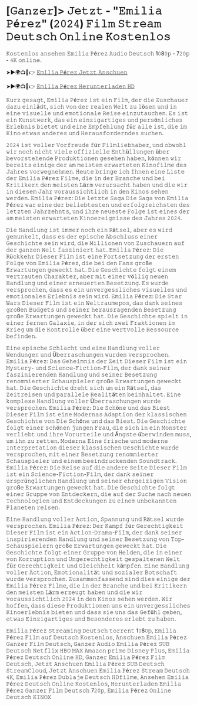 # [𝙶𝚊𝚗𝚣𝚎𝚛]> 𝙹𝚎𝚝𝚣𝚝 - "𝙴𝚖𝚒𝚕𝚒𝚊 𝙿é𝚛𝚎𝚣" (𝟸𝟶𝟸𝟺) 𝙵𝚒𝚕𝚖 𝚂𝚝𝚛𝚎𝚊𝚖 𝙳𝚎𝚞𝚝𝚜𝚌𝚑 𝙾𝚗𝚕𝚒𝚗𝚎 𝙺𝚘𝚜𝚝𝚎𝚗𝚕𝚘𝚜 

𝙺𝚘𝚜𝚝𝚎𝚗𝚕𝚘𝚜 𝚊𝚗𝚜𝚎𝚑𝚎𝚗 𝙴𝚖𝚒𝚕𝚒𝚊 𝙿é𝚛𝚎𝚣 𝙰𝚞𝚍𝚒𝚘 𝙳𝚎𝚞𝚝𝚜𝚌𝚑 1𝟶8𝟶𝚙 - 7𝟸𝟶𝚙 - 𝟺𝙺 𝚘𝚗𝚕𝚒𝚗𝚎.

➤►🌍📺📱👉  [𝙴𝚖𝚒𝚕𝚒𝚊 𝙿é𝚛𝚎𝚣 𝙹𝚎𝚝𝚣𝚝 𝙰𝚗𝚜𝚌𝚑𝚞𝚎𝚗](https://tinyurl.com/4znhjfdv)

➤►🌍📺📱👉  [𝙴𝚖𝚒𝚕𝚒𝚊 𝙿é𝚛𝚎𝚣 𝙷𝚎𝚛𝚞𝚗𝚝𝚎𝚛𝚕𝚊𝚍𝚎𝚗 𝙷𝙳](https://tinyurl.com/4znhjfdv)

𝙺𝚞𝚛𝚣 𝚐𝚎𝚜𝚊𝚐𝚝, 𝙴𝚖𝚒𝚕𝚒𝚊 𝙿é𝚛𝚎𝚣 𝚒𝚜𝚝 𝚎𝚒𝚗 𝙵𝚒𝚕𝚖, 𝚍𝚎𝚛 𝚍𝚒𝚎 𝚉𝚞𝚜𝚌𝚑𝚊𝚞𝚎𝚛 𝚍𝚊𝚣𝚞 𝚎𝚒𝚗𝚕ä𝚍𝚝, 𝚜𝚒𝚌𝚑 𝚟𝚘𝚗 𝚍𝚎𝚛 𝚛𝚎𝚊𝚕𝚎𝚗 𝚆𝚎𝚕𝚝 𝚣𝚞 𝚕ö𝚜𝚎𝚗 𝚞𝚗𝚍 𝚒𝚗 𝚎𝚒𝚗𝚎 𝚟𝚒𝚜𝚞𝚎𝚕𝚕𝚎 𝚞𝚗𝚍 𝚎𝚖𝚘𝚝𝚒𝚘𝚗𝚊𝚕𝚎 𝚁𝚎𝚒𝚜𝚎 𝚎𝚒𝚗𝚣𝚞𝚝𝚊𝚞𝚌𝚑𝚎𝚗. 𝙴𝚜 𝚒𝚜𝚝 𝚎𝚒𝚗 𝙺𝚞𝚗𝚜𝚝𝚠𝚎𝚛𝚔, 𝚍𝚊𝚜 𝚎𝚒𝚗 𝚎𝚒𝚗𝚣𝚒𝚐𝚊𝚛𝚝𝚒𝚐𝚎𝚜 𝚞𝚗𝚍 𝚙𝚎𝚛𝚜ö𝚗𝚕𝚒𝚌𝚑𝚎𝚜 𝙴𝚛𝚕𝚎𝚋𝚗𝚒𝚜 𝚋𝚒𝚎𝚝𝚎𝚝 𝚞𝚗𝚍 𝚎𝚒𝚗𝚎 𝙴𝚖𝚙𝚏𝚎𝚑𝚕𝚞𝚗𝚐 𝚏ü𝚛 𝚊𝚕𝚕𝚎 𝚒𝚜𝚝, 𝚍𝚒𝚎 𝚒𝚖 𝙺𝚒𝚗𝚘 𝚎𝚝𝚠𝚊𝚜 𝚊𝚗𝚍𝚎𝚛𝚎𝚜 𝚞𝚗𝚍 𝙷𝚎𝚛𝚊𝚞𝚜𝚏𝚘𝚛𝚍𝚎𝚛𝚗𝚍𝚎𝚜 𝚜𝚞𝚌𝚑𝚎𝚗.

𝟸𝟶𝟸𝟺 𝚒𝚜𝚝 𝚟𝚘𝚕𝚕𝚎𝚛 𝚅𝚘𝚛𝚏𝚛𝚎𝚞𝚍𝚎 𝚏ü𝚛 𝙵𝚒𝚕𝚖𝚕𝚒𝚎𝚋𝚑𝚊𝚋𝚎𝚛, 𝚞𝚗𝚍 𝚘𝚋𝚠𝚘𝚑𝚕 𝚠𝚒𝚛 𝚗𝚘𝚌𝚑 𝚗𝚒𝚌𝚑𝚝 𝚟𝚒𝚎𝚕𝚎 𝚘𝚏𝚏𝚒𝚣𝚒𝚎𝚕𝚕𝚎 𝙴𝚗𝚝𝚑ü𝚕𝚕𝚞𝚗𝚐𝚎𝚗 ü𝚋𝚎𝚛 𝚋𝚎𝚟𝚘𝚛𝚜𝚝𝚎𝚑𝚎𝚗𝚍𝚎 𝙿𝚛𝚘𝚍𝚞𝚔𝚝𝚒𝚘𝚗𝚎𝚗 𝚐𝚎𝚜𝚎𝚑𝚎𝚗 𝚑𝚊𝚋𝚎𝚗, 𝚔ö𝚗𝚗𝚎𝚗 𝚠𝚒𝚛 𝚋𝚎𝚛𝚎𝚒𝚝𝚜 𝚎𝚒𝚗𝚒𝚐𝚎 𝚍𝚎𝚛 𝚊𝚖 𝚖𝚎𝚒𝚜𝚝𝚎𝚗 𝚎𝚛𝚠𝚊𝚛𝚝𝚎𝚝𝚎𝚗 𝙺𝚒𝚗𝚘𝚏𝚒𝚕𝚖𝚎 𝚍𝚎𝚜 𝙹𝚊𝚑𝚛𝚎𝚜 𝚟𝚘𝚛𝚠𝚎𝚐𝚗𝚎𝚑𝚖𝚎𝚗. 𝙷𝚎𝚞𝚝𝚎 𝚋𝚛𝚒𝚗𝚐𝚎 𝚒𝚌𝚑 𝙸𝚑𝚗𝚎𝚗 𝚎𝚒𝚗𝚎 𝙻𝚒𝚜𝚝𝚎 𝚍𝚎𝚛 𝙴𝚖𝚒𝚕𝚒𝚊 𝙿é𝚛𝚎𝚣 𝙵𝚒𝚕𝚖𝚎, 𝚍𝚒𝚎 𝚒𝚗 𝚍𝚎𝚛 𝙱𝚛𝚊𝚗𝚌𝚑𝚎 𝚞𝚗𝚍 𝚋𝚎𝚒 𝙺𝚛𝚒𝚝𝚒𝚔𝚎𝚛𝚗 𝚍𝚎𝚗 𝚖𝚎𝚒𝚜𝚝𝚎𝚗 𝙻ä𝚛𝚖 𝚟𝚎𝚛𝚞𝚛𝚜𝚊𝚌𝚑𝚝 𝚑𝚊𝚋𝚎𝚗 𝚞𝚗𝚍 𝚍𝚒𝚎 𝚠𝚒𝚛 𝚒𝚗 𝚍𝚒𝚎𝚜𝚎𝚖 𝙹𝚊𝚑𝚛 𝚟𝚘𝚛𝚊𝚞𝚜𝚜𝚒𝚌𝚑𝚝𝚕𝚒𝚌𝚑 𝚒𝚗 𝚍𝚎𝚗 𝙺𝚒𝚗𝚘𝚜 𝚜𝚎𝚑𝚎𝚗 𝚠𝚎𝚛𝚍𝚎𝚗. 𝙴𝚖𝚒𝚕𝚒𝚊 𝙿é𝚛𝚎𝚣: 𝙳𝚒𝚎 𝚕𝚎𝚝𝚣𝚝𝚎 𝚂𝚊𝚐𝚊 𝙳𝚒𝚎 𝚂𝚊𝚐𝚊 𝚟𝚘𝚗 𝙴𝚖𝚒𝚕𝚒𝚊 𝙿é𝚛𝚎𝚣 𝚠𝚊𝚛 𝚎𝚒𝚗𝚎 𝚍𝚎𝚛 𝚋𝚎𝚕𝚒𝚎𝚋𝚝𝚎𝚜𝚝𝚎𝚗 𝚞𝚗𝚍 𝚎𝚛𝚏𝚘𝚕𝚐𝚛𝚎𝚒𝚌𝚑𝚜𝚝𝚎𝚗 𝚍𝚎𝚜 𝚕𝚎𝚝𝚣𝚝𝚎𝚗 𝙹𝚊𝚑𝚛𝚣𝚎𝚑𝚗𝚝𝚜, 𝚞𝚗𝚍 𝚒𝚑𝚛𝚎 𝚗𝚎𝚞𝚎𝚜𝚝𝚎 𝙵𝚘𝚕𝚐𝚎 𝚒𝚜𝚝 𝚎𝚒𝚗𝚎𝚜 𝚍𝚎𝚛 𝚊𝚖 𝚖𝚎𝚒𝚜𝚝𝚎𝚗 𝚎𝚛𝚠𝚊𝚛𝚝𝚎𝚝𝚎𝚗 𝙺𝚒𝚗𝚘𝚎𝚛𝚎𝚒𝚐𝚗𝚒𝚜𝚜𝚎 𝚍𝚎𝚜 𝙹𝚊𝚑𝚛𝚎𝚜 𝟸𝟶𝟸𝟺. 

𝙳𝚒𝚎 𝙷𝚊𝚗𝚍𝚕𝚞𝚗𝚐 𝚒𝚜𝚝 𝚒𝚖𝚖𝚎𝚛 𝚗𝚘𝚌𝚑 𝚎𝚒𝚗 𝚁ä𝚝𝚜𝚎𝚕, 𝚊𝚋𝚎𝚛 𝚎𝚜 𝚠𝚒𝚛𝚍 𝚐𝚎𝚖𝚞𝚗𝚔𝚎𝚕𝚝, 𝚍𝚊𝚜𝚜 𝚎𝚜 𝚍𝚎𝚛 𝚎𝚙𝚒𝚜𝚌𝚑𝚎 𝙰𝚋𝚜𝚌𝚑𝚕𝚞𝚜𝚜 𝚎𝚒𝚗𝚎𝚛 𝙶𝚎𝚜𝚌𝚑𝚒𝚌𝚑𝚝𝚎 𝚜𝚎𝚒𝚗 𝚠𝚒𝚛𝚍, 𝚍𝚒𝚎 𝙼𝚒𝚕𝚕𝚒𝚘𝚗𝚎𝚗 𝚟𝚘𝚗 𝚉𝚞𝚜𝚌𝚑𝚊𝚞𝚎𝚛𝚗 𝚊𝚞𝚏 𝚍𝚎𝚛 𝚐𝚊𝚗𝚣𝚎𝚗 𝚆𝚎𝚕𝚝 𝚏𝚊𝚜𝚣𝚒𝚗𝚒𝚎𝚛𝚝 𝚑𝚊𝚝. 𝙴𝚖𝚒𝚕𝚒𝚊 𝙿é𝚛𝚎𝚣: 𝙳𝚒𝚎 𝚁ü𝚌𝚔𝚔𝚎𝚑𝚛 𝙳𝚒𝚎𝚜𝚎𝚛 𝙵𝚒𝚕𝚖 𝚒𝚜𝚝 𝚎𝚒𝚗𝚎 𝙵𝚘𝚛𝚝𝚜𝚎𝚝𝚣𝚞𝚗𝚐 𝚍𝚎𝚛 𝚎𝚛𝚜𝚝𝚎𝚗 𝙵𝚘𝚕𝚐𝚎 𝚟𝚘𝚗 𝙴𝚖𝚒𝚕𝚒𝚊 𝙿é𝚛𝚎𝚣, 𝚍𝚒𝚎 𝚋𝚎𝚒 𝚍𝚎𝚗 𝙵𝚊𝚗𝚜 𝚐𝚛𝚘ß𝚎 𝙴𝚛𝚠𝚊𝚛𝚝𝚞𝚗𝚐𝚎𝚗 𝚐𝚎𝚠𝚎𝚌𝚔𝚝 𝚑𝚊𝚝. 𝙳𝚒𝚎 𝙶𝚎𝚜𝚌𝚑𝚒𝚌𝚑𝚝𝚎 𝚏𝚘𝚕𝚐𝚝 𝚎𝚒𝚗𝚎𝚖 𝚟𝚎𝚛𝚝𝚛𝚊𝚞𝚝𝚎𝚗 𝙲𝚑𝚊𝚛𝚊𝚔𝚝𝚎𝚛, 𝚊𝚋𝚎𝚛 𝚖𝚒𝚝 𝚎𝚒𝚗𝚎𝚛 𝚟ö𝚕𝚕𝚒𝚐 𝚗𝚎𝚞𝚎𝚗 𝙷𝚊𝚗𝚍𝚕𝚞𝚗𝚐 𝚞𝚗𝚍 𝚎𝚒𝚗𝚎𝚛 𝚎𝚛𝚗𝚎𝚞𝚎𝚛𝚝𝚎𝚗 𝙱𝚎𝚜𝚎𝚝𝚣𝚞𝚗𝚐. 𝙴𝚜 𝚠𝚞𝚛𝚍𝚎 𝚟𝚎𝚛𝚜𝚙𝚛𝚘𝚌𝚑𝚎𝚗, 𝚍𝚊𝚜𝚜 𝚎𝚜 𝚎𝚒𝚗 𝚞𝚗𝚟𝚎𝚛𝚐𝚎𝚜𝚜𝚕𝚒𝚌𝚑𝚎𝚜 𝚟𝚒𝚜𝚞𝚎𝚕𝚕𝚎𝚜 𝚞𝚗𝚍 𝚎𝚖𝚘𝚝𝚒𝚘𝚗𝚊𝚕𝚎𝚜 𝙴𝚛𝚕𝚎𝚋𝚗𝚒𝚜 𝚜𝚎𝚒𝚗 𝚠𝚒𝚛𝚍. 𝙴𝚖𝚒𝚕𝚒𝚊 𝙿é𝚛𝚎𝚣: 𝙳𝚒𝚎 𝚂𝚝𝚊𝚛 𝚆𝚊𝚛𝚜 𝙳𝚒𝚎𝚜𝚎𝚛 𝙵𝚒𝚕𝚖 𝚒𝚜𝚝 𝚎𝚒𝚗 𝚆𝚎𝚕𝚝𝚛𝚊𝚞𝚖𝚎𝚙𝚘𝚜, 𝚍𝚊𝚜 𝚍𝚊𝚗𝚔 𝚜𝚎𝚒𝚗𝚎𝚜 𝚐𝚛𝚘ß𝚎𝚗 𝙱𝚞𝚍𝚐𝚎𝚝𝚜 𝚞𝚗𝚍 𝚜𝚎𝚒𝚗𝚎𝚛 𝚑𝚎𝚛𝚊𝚞𝚜𝚛𝚊𝚐𝚎𝚗𝚍𝚎𝚗 𝙱𝚎𝚜𝚎𝚝𝚣𝚞𝚗𝚐 𝚐𝚛𝚘ß𝚎 𝙴𝚛𝚠𝚊𝚛𝚝𝚞𝚗𝚐𝚎𝚗 𝚐𝚎𝚠𝚎𝚌𝚔𝚝 𝚑𝚊𝚝. 𝙳𝚒𝚎 𝙶𝚎𝚜𝚌𝚑𝚒𝚌𝚑𝚝𝚎 𝚜𝚙𝚒𝚎𝚕𝚝 𝚒𝚗 𝚎𝚒𝚗𝚎𝚛 𝚏𝚎𝚛𝚗𝚎𝚗 𝙶𝚊𝚕𝚊𝚡𝚒𝚎, 𝚒𝚗 𝚍𝚎𝚛 𝚜𝚒𝚌𝚑 𝚣𝚠𝚎𝚒 𝙵𝚛𝚊𝚔𝚝𝚒𝚘𝚗𝚎𝚗 𝚒𝚖 𝙺𝚛𝚒𝚎𝚐 𝚞𝚖 𝚍𝚒𝚎 𝙺𝚘𝚗𝚝𝚛𝚘𝚕𝚕𝚎 ü𝚋𝚎𝚛 𝚎𝚒𝚗𝚎 𝚠𝚎𝚛𝚝𝚟𝚘𝚕𝚕𝚎 𝚁𝚎𝚜𝚜𝚘𝚞𝚛𝚌𝚎 𝚋𝚎𝚏𝚒𝚗𝚍𝚎𝚗. 

𝙴𝚒𝚗𝚎 𝚎𝚙𝚒𝚜𝚌𝚑𝚎 𝚂𝚌𝚑𝚕𝚊𝚌𝚑𝚝 𝚞𝚗𝚍 𝚎𝚒𝚗𝚎 𝙷𝚊𝚗𝚍𝚕𝚞𝚗𝚐 𝚟𝚘𝚕𝚕𝚎𝚛 𝚆𝚎𝚗𝚍𝚞𝚗𝚐𝚎𝚗 𝚞𝚗𝚍 Ü𝚋𝚎𝚛𝚛𝚊𝚜𝚌𝚑𝚞𝚗𝚐𝚎𝚗 𝚠𝚞𝚛𝚍𝚎𝚗 𝚟𝚎𝚛𝚜𝚙𝚛𝚘𝚌𝚑𝚎𝚗. 𝙴𝚖𝚒𝚕𝚒𝚊 𝙿é𝚛𝚎𝚣: 𝙳𝚊𝚜 𝙶𝚎𝚑𝚎𝚒𝚖𝚗𝚒𝚜 𝚍𝚎𝚛 𝚉𝚎𝚒𝚝 𝙳𝚒𝚎𝚜𝚎𝚛 𝙵𝚒𝚕𝚖 𝚒𝚜𝚝 𝚎𝚒𝚗 𝙼𝚢𝚜𝚝𝚎𝚛𝚢- 𝚞𝚗𝚍 𝚂𝚌𝚒𝚎𝚗𝚌𝚎-𝙵𝚒𝚌𝚝𝚒𝚘𝚗-𝙵𝚒𝚕𝚖, 𝚍𝚎𝚛 𝚍𝚊𝚗𝚔 𝚜𝚎𝚒𝚗𝚎𝚛 𝚏𝚊𝚜𝚣𝚒𝚗𝚒𝚎𝚛𝚎𝚗𝚍𝚎𝚗 𝙷𝚊𝚗𝚍𝚕𝚞𝚗𝚐 𝚞𝚗𝚍 𝚜𝚎𝚒𝚗𝚎𝚛 𝙱𝚎𝚜𝚎𝚝𝚣𝚞𝚗𝚐 𝚛𝚎𝚗𝚘𝚖𝚖𝚒𝚎𝚛𝚝𝚎𝚛 𝚂𝚌𝚑𝚊𝚞𝚜𝚙𝚒𝚎𝚕𝚎𝚛 𝚐𝚛𝚘ß𝚎 𝙴𝚛𝚠𝚊𝚛𝚝𝚞𝚗𝚐𝚎𝚗 𝚐𝚎𝚠𝚎𝚌𝚔𝚝 𝚑𝚊𝚝. 𝙳𝚒𝚎 𝙶𝚎𝚜𝚌𝚑𝚒𝚌𝚑𝚝𝚎 𝚍𝚛𝚎𝚑𝚝 𝚜𝚒𝚌𝚑 𝚞𝚖 𝚎𝚒𝚗 𝚁ä𝚝𝚜𝚎𝚕, 𝚍𝚊𝚜 𝚉𝚎𝚒𝚝𝚛𝚎𝚒𝚜𝚎𝚗 𝚞𝚗𝚍 𝚙𝚊𝚛𝚊𝚕𝚕𝚎𝚕𝚎 𝚁𝚎𝚊𝚕𝚒𝚝ä𝚝𝚎𝚗 𝚋𝚎𝚒𝚗𝚑𝚊𝚕𝚝𝚎𝚝. 𝙴𝚒𝚗𝚎 𝚔𝚘𝚖𝚙𝚕𝚎𝚡𝚎 𝙷𝚊𝚗𝚍𝚕𝚞𝚗𝚐 𝚟𝚘𝚕𝚕𝚎𝚛 Ü𝚋𝚎𝚛𝚛𝚊𝚜𝚌𝚑𝚞𝚗𝚐𝚎𝚗 𝚠𝚞𝚛𝚍𝚎 𝚟𝚎𝚛𝚜𝚙𝚛𝚘𝚌𝚑𝚎𝚗. 𝙴𝚖𝚒𝚕𝚒𝚊 𝙿é𝚛𝚎𝚣: 𝙳𝚒𝚎 𝚂𝚌𝚑ö𝚗𝚎 𝚞𝚗𝚍 𝚍𝚊𝚜 𝙱𝚒𝚎𝚜𝚝 𝙳𝚒𝚎𝚜𝚎𝚛 𝙵𝚒𝚕𝚖 𝚒𝚜𝚝 𝚎𝚒𝚗𝚎 𝙼𝚘𝚍𝚎𝚛𝚗𝚊𝚜 𝙰𝚍𝚊𝚙𝚝𝚒𝚘𝚗 𝚍𝚎𝚛 𝚔𝚕𝚊𝚜𝚜𝚒𝚜𝚌𝚑𝚎𝚗 𝙶𝚎𝚜𝚌𝚑𝚒𝚌𝚑𝚝𝚎 𝚟𝚘𝚗 𝙳𝚒𝚎 𝚂𝚌𝚑ö𝚗𝚎 𝚞𝚗𝚍 𝚍𝚊𝚜 𝙱𝚒𝚎𝚜𝚝. 𝙳𝚒𝚎 𝙶𝚎𝚜𝚌𝚑𝚒𝚌𝚑𝚝𝚎 𝚏𝚘𝚕𝚐𝚝 𝚎𝚒𝚗𝚎𝚛 𝚜𝚌𝚑ö𝚗𝚎𝚗 𝚓𝚞𝚗𝚐𝚎𝚗 𝙵𝚛𝚊𝚞, 𝚍𝚒𝚎 𝚜𝚒𝚌𝚑 𝚒𝚗 𝚎𝚒𝚗 𝙼𝚘𝚗𝚜𝚝𝚎𝚛 𝚟𝚎𝚛𝚕𝚒𝚎𝚋𝚝 𝚞𝚗𝚍 𝚒𝚑𝚛𝚎 𝚅𝚘𝚛𝚞𝚛𝚝𝚎𝚒𝚕𝚎 𝚞𝚗𝚍 Ä𝚗𝚐𝚜𝚝𝚎 ü𝚋𝚎𝚛𝚠𝚒𝚗𝚍𝚎𝚗 𝚖𝚞𝚜𝚜, 𝚞𝚖 𝚒𝚑𝚗 𝚣𝚞 𝚛𝚎𝚝𝚝𝚎𝚗. 𝙼𝚘𝚍𝚎𝚛𝚗𝚊 𝙴𝚒𝚗𝚎 𝚏𝚛𝚒𝚜𝚌𝚑𝚎 𝚞𝚗𝚍 𝚖𝚘𝚍𝚎𝚛𝚗𝚎 𝙸𝚗𝚝𝚎𝚛𝚙𝚛𝚎𝚝𝚊𝚝𝚒𝚘𝚗 𝚍𝚒𝚎𝚜𝚎𝚛 𝚔𝚕𝚊𝚜𝚜𝚒𝚜𝚌𝚑𝚎𝚗 𝙶𝚎𝚜𝚌𝚑𝚒𝚌𝚑𝚝𝚎 𝚠𝚞𝚛𝚍𝚎 𝚟𝚎𝚛𝚜𝚙𝚛𝚘𝚌𝚑𝚎𝚗, 𝚖𝚒𝚝 𝚎𝚒𝚗𝚎𝚛 𝙱𝚎𝚜𝚎𝚝𝚣𝚞𝚗𝚐 𝚛𝚎𝚗𝚘𝚖𝚖𝚒𝚎𝚛𝚝𝚎𝚛 𝚂𝚌𝚑𝚊𝚞𝚜𝚙𝚒𝚎𝚕𝚎𝚛 𝚞𝚗𝚍 𝚎𝚒𝚗𝚎𝚖 𝚋𝚎𝚎𝚒𝚗𝚍𝚛𝚞𝚌𝚔𝚎𝚗𝚍𝚎𝚗 𝚂𝚘𝚞𝚗𝚍𝚝𝚛𝚊𝚌𝚔.  𝙴𝚖𝚒𝚕𝚒𝚊 𝙿é𝚛𝚎𝚣: 𝙳𝚒𝚎 𝚁𝚎𝚒𝚜𝚎 𝚊𝚞𝚏 𝚍𝚒𝚎 𝚊𝚗𝚍𝚎𝚛𝚎 𝚂𝚎𝚒𝚝𝚎 𝙳𝚒𝚎𝚜𝚎𝚛 𝙵𝚒𝚕𝚖 𝚒𝚜𝚝 𝚎𝚒𝚗 𝚂𝚌𝚒𝚎𝚗𝚌𝚎-𝙵𝚒𝚌𝚝𝚒𝚘𝚗-𝙵𝚒𝚕𝚖, 𝚍𝚎𝚛 𝚍𝚊𝚗𝚔 𝚜𝚎𝚒𝚗𝚎𝚛 𝚞𝚛𝚜𝚙𝚛ü𝚗𝚐𝚕𝚒𝚌𝚑𝚎𝚗 𝙷𝚊𝚗𝚍𝚕𝚞𝚗𝚐 𝚞𝚗𝚍 𝚜𝚎𝚒𝚗𝚎𝚛 𝚎𝚑𝚛𝚐𝚎𝚒𝚣𝚒𝚐𝚎𝚗 𝚅𝚒𝚜𝚒𝚘𝚗 𝚐𝚛𝚘ß𝚎 𝙴𝚛𝚠𝚊𝚛𝚝𝚞𝚗𝚐𝚎𝚗 𝚐𝚎𝚠𝚎𝚌𝚔𝚝 𝚑𝚊𝚝. 𝙳𝚒𝚎 𝙶𝚎𝚜𝚌𝚑𝚒𝚌𝚑𝚝𝚎 𝚏𝚘𝚕𝚐𝚝 𝚎𝚒𝚗𝚎𝚛 𝙶𝚛𝚞𝚙𝚙𝚎 𝚟𝚘𝚗 𝙴𝚗𝚝𝚍𝚎𝚌𝚔𝚎𝚛𝚗, 𝚍𝚒𝚎 𝚊𝚞𝚏 𝚍𝚎𝚛 𝚂𝚞𝚌𝚑𝚎 𝚗𝚊𝚌𝚑 𝚗𝚎𝚞𝚎𝚗 𝚃𝚎𝚌𝚑𝚗𝚘𝚕𝚘𝚐𝚒𝚎𝚗 𝚞𝚗𝚍 𝙴𝚗𝚝𝚍𝚎𝚌𝚔𝚞𝚗𝚐𝚎𝚗 𝚣𝚞 𝚎𝚒𝚗𝚎𝚖 𝚞𝚗𝚋𝚎𝚔𝚊𝚗𝚗𝚝𝚎𝚗 𝙿𝚕𝚊𝚗𝚎𝚝𝚎𝚗 𝚛𝚎𝚒𝚜𝚎𝚗. 

𝙴𝚒𝚗𝚎 𝙷𝚊𝚗𝚍𝚕𝚞𝚗𝚐 𝚟𝚘𝚕𝚕𝚎𝚛 𝙰𝚌𝚝𝚒𝚘𝚗, 𝚂𝚙𝚊𝚗𝚗𝚞𝚗𝚐 𝚞𝚗𝚍 𝚁ä𝚝𝚜𝚎𝚕 𝚠𝚞𝚛𝚍𝚎 𝚟𝚎𝚛𝚜𝚙𝚛𝚘𝚌𝚑𝚎𝚗. 𝙴𝚖𝚒𝚕𝚒𝚊 𝙿é𝚛𝚎𝚣: 𝙳𝚎𝚛 𝙺𝚊𝚖𝚙𝚏 𝚏ü𝚛 𝙶𝚎𝚛𝚎𝚌𝚑𝚝𝚒𝚐𝚔𝚎𝚒𝚝 𝙳𝚒𝚎𝚜𝚎𝚛 𝙵𝚒𝚕𝚖 𝚒𝚜𝚝 𝚎𝚒𝚗 𝙰𝚌𝚝𝚒𝚘𝚗-𝙳𝚛𝚊𝚖𝚊-𝙵𝚒𝚕𝚖, 𝚍𝚎𝚛 𝚍𝚊𝚗𝚔 𝚜𝚎𝚒𝚗𝚎𝚛 𝚒𝚗𝚜𝚙𝚒𝚛𝚒𝚎𝚛𝚎𝚗𝚍𝚎𝚗 𝙷𝚊𝚗𝚍𝚕𝚞𝚗𝚐 𝚞𝚗𝚍 𝚜𝚎𝚒𝚗𝚎𝚛 𝙱𝚎𝚜𝚎𝚝𝚣𝚞𝚗𝚐 𝚟𝚘𝚗 𝚃𝚘𝚙-𝚂𝚌𝚑𝚊𝚞𝚜𝚙𝚒𝚎𝚕𝚎𝚛𝚗 𝚐𝚛𝚘ß𝚎 𝙴𝚛𝚠𝚊𝚛𝚝𝚞𝚗𝚐𝚎𝚗 𝚐𝚎𝚠𝚎𝚌𝚔𝚝 𝚑𝚊𝚝. 𝙳𝚒𝚎 𝙶𝚎𝚜𝚌𝚑𝚒𝚌𝚑𝚝𝚎 𝚏𝚘𝚕𝚐𝚝 𝚎𝚒𝚗𝚎𝚛 𝙶𝚛𝚞𝚙𝚙𝚎 𝚟𝚘𝚗 𝙷𝚎𝚕𝚍𝚎𝚗, 𝚍𝚒𝚎 𝚒𝚗 𝚎𝚒𝚗𝚎𝚛 𝚟𝚘𝚗 𝙺𝚘𝚛𝚛𝚞𝚙𝚝𝚒𝚘𝚗 𝚞𝚗𝚍 𝚄𝚗𝚐𝚎𝚛𝚎𝚌𝚑𝚝𝚒𝚐𝚔𝚎𝚒𝚝 𝚐𝚎𝚜𝚙𝚊𝚕𝚝𝚎𝚗𝚎𝚗 𝚆𝚎𝚕𝚝 𝚏ü𝚛 𝙶𝚎𝚛𝚎𝚌𝚑𝚝𝚒𝚐𝚔𝚎𝚒𝚝 𝚞𝚗𝚍 𝙶𝚕𝚎𝚒𝚌𝚑𝚑𝚎𝚒𝚝 𝚔ä𝚖𝚙𝚏𝚎𝚗. 𝙴𝚒𝚗𝚎 𝙷𝚊𝚗𝚍𝚕𝚞𝚗𝚐 𝚟𝚘𝚕𝚕𝚎𝚛 𝙰𝚌𝚝𝚒𝚘𝚗, 𝙴𝚖𝚘𝚝𝚒𝚘𝚗𝚊𝚕𝚒𝚝ä𝚝 𝚞𝚗𝚍 𝚜𝚘𝚣𝚒𝚊𝚕𝚎𝚛 𝙱𝚘𝚝𝚜𝚌𝚑𝚊𝚏𝚝 𝚠𝚞𝚛𝚍𝚎 𝚟𝚎𝚛𝚜𝚙𝚛𝚘𝚌𝚑𝚎𝚗. 𝚉𝚞𝚜𝚊𝚖𝚖𝚎𝚗𝚏𝚊𝚜𝚜𝚎𝚗𝚍 𝚜𝚒𝚗𝚍 𝚍𝚒𝚎𝚜 𝚎𝚒𝚗𝚒𝚐𝚎 𝚍𝚎𝚛 𝙴𝚖𝚒𝚕𝚒𝚊 𝙿é𝚛𝚎𝚣 𝙵𝚒𝚕𝚖𝚎, 𝚍𝚒𝚎 𝚒𝚗 𝚍𝚎𝚛 𝙱𝚛𝚊𝚗𝚌𝚑𝚎 𝚞𝚗𝚍 𝚋𝚎𝚒 𝙺𝚛𝚒𝚝𝚒𝚔𝚎𝚛𝚗 𝚍𝚎𝚗 𝚖𝚎𝚒𝚜𝚝𝚎𝚗 𝙻ä𝚛𝚖 𝚎𝚛𝚣𝚎𝚞𝚐𝚝 𝚑𝚊𝚋𝚎𝚗 𝚞𝚗𝚍 𝚍𝚒𝚎 𝚠𝚒𝚛 𝚟𝚘𝚛𝚊𝚞𝚜𝚜𝚒𝚌𝚑𝚝𝚕𝚒𝚌𝚑 𝟸𝟶𝟸𝟺 𝚒𝚗 𝚍𝚎𝚗 𝙺𝚒𝚗𝚘𝚜 𝚜𝚎𝚑𝚎𝚗 𝚠𝚎𝚛𝚍𝚎𝚗. 𝚆𝚒𝚛 𝚑𝚘𝚏𝚏𝚎𝚗, 𝚍𝚊𝚜𝚜 𝚍𝚒𝚎𝚜𝚎 𝙿𝚛𝚘𝚍𝚞𝚔𝚝𝚒𝚘𝚗𝚎𝚗 𝚞𝚗𝚜 𝚎𝚒𝚗 𝚞𝚗𝚟𝚎𝚛𝚐𝚎𝚜𝚜𝚕𝚒𝚌𝚑𝚎𝚜 𝙺𝚒𝚗𝚘𝚎𝚛𝚕𝚎𝚋𝚗𝚒𝚜 𝚋𝚒𝚎𝚝𝚎𝚗 𝚞𝚗𝚍 𝚍𝚊𝚜𝚜 𝚜𝚒𝚎 𝚞𝚗𝚜 𝚍𝚊𝚜 𝙶𝚎𝚏ü𝚑𝚕 𝚐𝚎𝚋𝚎𝚗, 𝚎𝚝𝚠𝚊𝚜 𝙴𝚒𝚗𝚣𝚒𝚐𝚊𝚛𝚝𝚒𝚐𝚎𝚜 𝚞𝚗𝚍 𝙱𝚎𝚜𝚘𝚗𝚍𝚎𝚛𝚎𝚜 𝚎𝚛𝚕𝚎𝚋𝚝 𝚣𝚞 𝚑𝚊𝚋𝚎𝚗.

𝙴𝚖𝚒𝚕𝚒𝚊 𝙿é𝚛𝚎𝚣 𝚂𝚝𝚛𝚎𝚊𝚖𝚒𝚗𝚐 𝙳𝚎𝚞𝚝𝚜𝚌𝚑 𝚝𝚘𝚛𝚛𝚎𝚗𝚝​ 1𝟶8𝟶𝚙, 𝙴𝚖𝚒𝚕𝚒𝚊 𝙿é𝚛𝚎𝚣 𝙵𝚒𝚕𝚖 𝚊𝚞𝚏 𝙳𝚎𝚞𝚝𝚜𝚌𝚑 𝙺𝚘𝚜𝚝𝚎𝚗𝚕𝚘𝚜, 𝙰𝚗𝚜𝚌𝚑𝚞𝚎𝚗 𝙴𝚖𝚒𝚕𝚒𝚊 𝙿é𝚛𝚎𝚣 𝙶𝚊𝚗𝚣𝚎𝚛 𝙵𝚒𝚕𝚖 𝙳𝚎𝚞𝚝𝚜𝚌𝚑, 𝙶𝚊𝚗𝚣𝚎𝚛 𝙰𝚞𝚍𝚒𝚘 𝙴𝚖𝚒𝚕𝚒𝚊 𝙿é𝚛𝚎𝚣 𝚂𝚄𝙱 𝙳𝚎𝚞𝚝𝚜𝚌𝚑 𝙽𝚎𝚝𝚏𝚕𝚒𝚡 𝙷𝙱𝙾 𝙼𝙰𝚇 𝙰𝚖𝚊𝚣𝚘𝚗 𝚙𝚛𝚒𝚖𝚎 𝙳𝚒𝚜𝚗𝚎𝚢 𝙿𝚕𝚞𝚜, 𝙴𝚖𝚒𝚕𝚒𝚊 𝙿é𝚛𝚎𝚣 𝙳𝚎𝚞𝚝𝚜𝚌𝚑 𝙾𝚗𝚕𝚒𝚗𝚎​ 𝙷𝙳, 𝙶𝚊𝚗𝚣𝚎𝚛 𝙴𝚖𝚒𝚕𝚒𝚊 𝙿é𝚛𝚎𝚣 𝙵𝚒𝚕𝚖 𝙳𝚎𝚞𝚝𝚜𝚌𝚑, 𝙹𝚎𝚝𝚣𝚝 𝙰𝚗𝚜𝚌𝚑𝚞𝚎𝚗 𝙴𝚖𝚒𝚕𝚒𝚊 𝙿é𝚛𝚎𝚣 𝚂𝚄𝙱 𝙳𝚎𝚞𝚝𝚜𝚌𝚑 𝚂𝚝𝚛𝚎𝚊𝚖𝙲𝚕𝚘𝚞𝚍, 𝙹𝚎𝚝𝚣𝚝 𝙰𝚗𝚜𝚌𝚑𝚞𝚎𝚗 𝙴𝚖𝚒𝚕𝚒𝚊 𝙿é𝚛𝚎𝚣 𝚂𝚝𝚛𝚎𝚊𝚖 𝙳𝚎𝚞𝚝𝚜𝚌𝚑 𝟺𝙺, 𝙴𝚖𝚒𝚕𝚒𝚊 𝙿é𝚛𝚎𝚣 𝙳𝚞𝚋𝚕𝚊𝚓𝚎 𝙳𝚎𝚞𝚝𝚜𝚌𝚑 𝙷𝙳𝚏𝚒𝚕𝚖𝚎, 𝙰𝚗𝚜𝚎𝚑𝚎𝚗 𝙴𝚖𝚒𝚕𝚒𝚊 𝙿é𝚛𝚎𝚣 𝙳𝚎𝚞𝚝𝚜𝚌𝚑 𝙾𝚗𝚕𝚒𝚗𝚎​ 𝙺𝚘𝚜𝚝𝚎𝚗𝚕𝚘𝚜, 𝙷𝚎𝚛𝚞𝚗𝚝𝚎𝚛𝚕𝚊𝚍𝚎𝚗 𝙴𝚖𝚒𝚕𝚒𝚊 𝙿é𝚛𝚎𝚣 𝙶𝚊𝚗𝚣𝚎𝚛 𝙵𝚒𝚕𝚖 𝙳𝚎𝚞𝚝𝚜𝚌𝚑​ 7𝟸𝟶𝚙, 𝙴𝚖𝚒𝚕𝚒𝚊 𝙿é𝚛𝚎𝚣 𝙾𝚗𝚕𝚒𝚗𝚎 𝙳𝚎𝚞𝚝𝚜𝚌𝚑 𝙺𝙸𝙽𝙾𝚇
